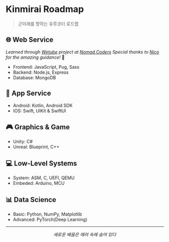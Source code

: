 # Kinmirai Roadmap

> 근미래를 향하는 유루코더 로드맵

## 🌐 Web Service

_Learned through [Wetube](https://github.com/YuruCoder/wetube) project at [Nomad Coders](https://nomadcoders.co/wetube)_
_Special thanks to [Nico](https://github.com/serranoarevalo) for the amazing guidance!_ 🙏

- Frontend: JavaScript, Pug, Sass
- Backend: Node.js, Express
- Database: MongoDB

## 📱 App Service

- Android: Kotlin, Android SDK
- IOS: Swift, UIKit & SwiftUI

## 🎮 Graphics & Game

- Unity: C#
- Unreal: Blueprint, C++

## 💻 Low-Level Systems

- System: ASM, C, UEFI, QEMU
- Embeded: Arduino, MCU

## 📊 Data Science

- Basic: Python, NumPy, Matplotlib
- Advanced: PyTorch(Deep Learning)

---

<div align="center">
    <i>새로운 배움은 에러 속에 숨어 있다</i>
</div>
